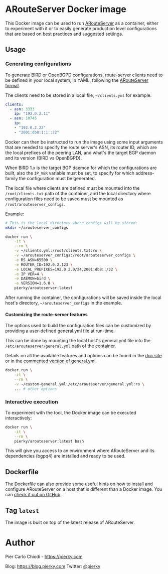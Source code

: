 # ARouteServer Docker image

This Docker image can be used to run [ARouteServer](https://github.com/pierky/arouteserver) as a container, either to experiment with it or to easily generate production level configurations that are based on best practices and suggested settings.

## Usage

### Generating configurations

To generate BIRD or OpenBGPD configurations, route-server clients need to be defined in your local system, in YAML, following the [ARouteServer format](https://github.com/pierky/arouteserver/blob/master/config.d/clients.yml).

The clients need to be stored in a local file, `~/clients.yml` for example.

```yaml
clients:
  - asn: 3333
    ip: "192.0.2.11"
  - asn: 10745
    ip:
    - "192.0.2.22"
    - "2001:db8:1:1::22"
```

Docker can then be instructed to run the image using some input arguments that are needed to specify the route server's ASN, its router ID, which are the local prefixes of the peering LAN, and what's the target BGP daemon and its version (BIRD vs OpenBGPD).

When BIRD 1.x is the target BGP daemon for which the configurations are built, also the `IP_VER` variable must be set, to specify for which address-family the configuration must be generated.

The local file where clients are defined must be mounted into the `/root/clients.txt` path of the container, and the local directory where configuration files need to be saved must be mounted as `/root/arouteserver_configs`.

Example:

```bash
# This is the local directory where configs will be stored:
mkdir ~/arouteserver_configs

docker run \
    -it \
    --rm \
    -v ~/clients.yml:/root/clients.txt:ro \
    -v ~/arouteserver_configs:/root/arouteserver_configs \
    -e RS_ASN=65500 \
    -e ROUTER_ID=192.0.2.123 \
    -e LOCAL_PREFIXES=192.0.2.0/24,2001:db8::/32 \
    -e IP_VER=4 \
    -e DAEMON=bird \
    -e VERSION=1.6.8 \
    pierky/arouteserver:latest
```

After running the container, the configurations will be saved inside the local host's directory, `~/arouteserver_configs` in the example.

#### Customizing the route-server features

The options used to build the configuration files can be customized by providing a user-defined general.yml file at run-time.

This can be done by mounting the local host's general.yml file into the `/etc/arouteserver/general.yml` path of the container.

Details on all the available features and options can be found in the [doc site](https://arouteserver.readthedocs.io/en/latest/CONFIG.html) or in the [commented version of general.yml](https://github.com/pierky/arouteserver/blob/master/config.d/general.yml).

```bash
docker run \
    -it \
    --rm \
    -v ~/custom-general.yml:/etc/arouteserver/general.yml:ro \
    ... # other options
```

### Interactive execution

To experiment with the tool, the Docker image can be executed interactively:

```bash
docker run \
    -it \
    --rm \
    pierky/arouteserver:latest bash
```

This will give you access to an environment where ARouteServer and its dependencies (bgpq4) are installed and ready to be used.

## Dockerfile

The Dockerfile can also provide some useful hints on how to install and configure ARouteServer on a host that is different than a Docker image. You can [check it out on GitHub](https://github.com/pierky/arouteserver/blob/master/docker/Dockerfile).

## Tag `latest`

The image is built on top of the latest release of ARouteServer.

# Author

Pier Carlo Chiodi - https://pierky.com

Blog: https://blog.pierky.com Twitter: [@pierky](https://twitter.com/pierky)

